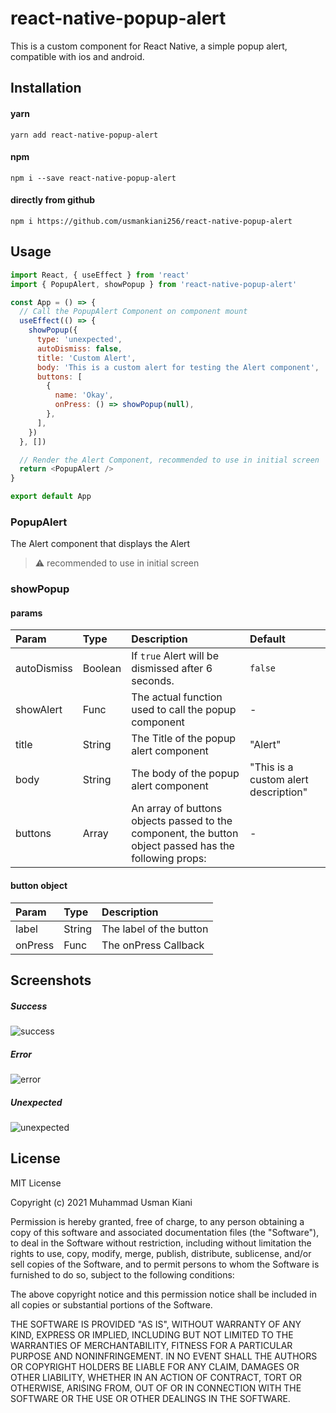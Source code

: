 # react-native-popup-alert

This is a custom component for React Native, a simple popup alert, compatible with ios and android.

## Installation

#### yarn

```
yarn add react-native-popup-alert
```

#### npm

```
npm i --save react-native-popup-alert
```

#### directly from github

```
npm i https://github.com/usmankiani256/react-native-popup-alert
```

## Usage

```js
import React, { useEffect } from 'react'
import { PopupAlert, showPopup } from 'react-native-popup-alert'

const App = () => {
  // Call the PopupAlert Component on component mount
  useEffect(() => {
    showPopup({
      type: 'unexpected',
      autoDismiss: false,
      title: 'Custom Alert',
      body: 'This is a custom alert for testing the Alert component',
      buttons: [
        {
          name: 'Okay',
          onPress: () => showPopup(null),
        },
      ],
    })
  }, [])

  // Render the Alert Component, recommended to use in initial screen
  return <PopupAlert />
}

export default App
```

### PopupAlert

The Alert component that displays the Alert

> :warning: recommended to use in initial screen

### showPopup

#### params

| Param       | Type    | Description                                                                                            | Default                              |
| :---------- | :------ | :----------------------------------------------------------------------------------------------------- | :----------------------------------- |
| autoDismiss | Boolean | If `true` Alert will be dismissed after 6 seconds.                                                     | `false`                              |
| showAlert   | Func    | The actual function used to call the popup component                                                   | -                                    |
| title       | String  | The Title of the popup alert component                                                                 | "Alert"                              |
| body        | String  | The body of the popup alert component                                                                  | "This is a custom alert description" |
| buttons     | Array   | An array of buttons objects passed to the component, the button object passed has the following props: | -                                    |

#### button object

| Param   | Type   | Description             |
| :------ | :----- | :---------------------- |
| label   | String | The label of the button |
| onPress | Func   | The onPress Callback    |

<!--
## Contributing

## Credits -->

## Screenshots

##### Success

![success](src/images/screenshots/success_alert.png)

##### Error

![error](src/images/screenshots/error_alert.png)

##### Unexpected

![unexpected](src/images/screenshots/unexpected_alert.png)

## License

MIT License

Copyright (c) 2021 Muhammad Usman Kiani

Permission is hereby granted, free of charge, to any person obtaining a copy
of this software and associated documentation files (the "Software"), to deal
in the Software without restriction, including without limitation the rights
to use, copy, modify, merge, publish, distribute, sublicense, and/or sell
copies of the Software, and to permit persons to whom the Software is
furnished to do so, subject to the following conditions:

The above copyright notice and this permission notice shall be included in all
copies or substantial portions of the Software.

THE SOFTWARE IS PROVIDED "AS IS", WITHOUT WARRANTY OF ANY KIND, EXPRESS OR
IMPLIED, INCLUDING BUT NOT LIMITED TO THE WARRANTIES OF MERCHANTABILITY,
FITNESS FOR A PARTICULAR PURPOSE AND NONINFRINGEMENT. IN NO EVENT SHALL THE
AUTHORS OR COPYRIGHT HOLDERS BE LIABLE FOR ANY CLAIM, DAMAGES OR OTHER
LIABILITY, WHETHER IN AN ACTION OF CONTRACT, TORT OR OTHERWISE, ARISING FROM,
OUT OF OR IN CONNECTION WITH THE SOFTWARE OR THE USE OR OTHER DEALINGS IN THE
SOFTWARE.
